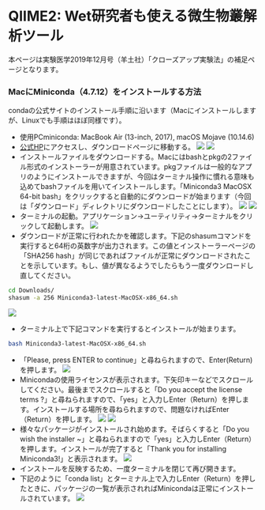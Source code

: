 # QIIME2: Wet研究者も使える微生物叢解析ツール

本ページは実験医学2019年12月号（羊土社）「クローズアップ実験法」の補足ページとなります。  


### MacにMiniconda（4.7.12）をインストールする方法
condaの公式サイトのインストール手順に沿います（Macにインストールしますが、Linuxでも手順はほぼ同様です）。
- 使用PCminiconda: MacBook Air (13-inch, 2017), macOS Mojave (10.14.6)
- [公式HP](https://docs.conda.io/projects/conda/en/latest/user-guide/install/index.html)にアクセスし、ダウンロードページに移動する。
![](https://github.com/t-tsukimi/Experimental_Medicine2019.12/blob/master/image/miniconda_mac_accessHP.png)
![](https://github.com/t-tsukimi/Experimental_Medicine2019.12/blob/master/image/miniconda_mac_download.png)
- インストールファイルをダウンロードする。Macにはbashとpkgの2ファイル形式のインストーラーが用意されています。pkgファイルは一般的なアプリのようにインストールできますが、今回はターミナル操作に慣れる意味も込めてbashファイルを用いてインストールします。「Miniconda3 MacOSX 64-bit bash」をクリックすると自動的にダウンロードが始まります（今回は「ダウンロード」ディレクトリにダウンロードしたことにします）。
![](https://github.com/t-tsukimi/Experimental_Medicine2019.12/blob/master/image/miniconda_mac_download2.png)
![](https://github.com/t-tsukimi/Experimental_Medicine2019.12/blob/master/image/miniconda_mac_download3.png)
- ターミナルの起動。アプリケーション->ユーティリティ->ターミナルをクリックして起動します。
![](https://github.com/t-tsukimi/Experimental_Medicine2019.12/blob/master/image/miniconda_mac_terminal.png)
- ダウンロードが正常に行われたかを確認します。下記のshasumコマンドを実行すると64桁の英数字が出力されます。この値とインストーラーページの「SHA256 hash」が同じであればファイルが正常にダウンロードされたことを示しています。もし、値が異なるようでしたらもう一度ダウンロードし直してください。
```sh
cd Downloads/
shasum -a 256 Miniconda3-latest-MacOSX-x86_64.sh 
```
![](https://github.com/t-tsukimi/Experimental_Medicine2019.12/blob/master/image/miniconda_mac_hash.png)

- ターミナル上で下記コマンドを実行するとインストールが始まります。
```sh
bash Miniconda3-latest-MacOSX-x86_64.sh
```
- 「Please, press ENTER to continue」と尋ねられますので、Enter(Return)を押します。
![](https://github.com/t-tsukimi/Experimental_Medicine2019.12/blob/master/image/miniconda_mac_install1.png)
- Minicondaの使用ライセンスが表示されます。下矢印キーなどでスクロールしてください。最後までスクロールすると「Do you accept the license terms ?」と尋ねられますので、「yes」と入力しEnter（Return）を押します。インストールする場所を尋ねられますので、問題なければEnter（Return）を押します。
![](https://github.com/t-tsukimi/Experimental_Medicine2019.12/blob/master/image/miniconda_mac_install2.png)
![](https://github.com/t-tsukimi/Experimental_Medicine2019.12/blob/master/image/miniconda_mac_install3.png)
- 様々なパッケージがインストールされ始めます。そばらくすると「Do you wish the installer ~」と尋ねられますので「yes」と入力しEnter（Return）を押します。インストールが完了すると「Thank you for installing Miniconda3!」と表示されます。
![](https://github.com/t-tsukimi/Experimental_Medicine2019.12/blob/master/image/miniconda_mac_install4.png)
- インストールを反映するため、一度ターミナルを閉じて再び開きます。
- 下記のように「conda list」とターミナル上で入力しEnter（Return）を押したときに、パッケージの一覧が表示されればMinicondaは正常にインストールされています。
![](https://github.com/t-tsukimi/Experimental_Medicine2019.12/blob/master/image/miniconda_mac_install5.png)